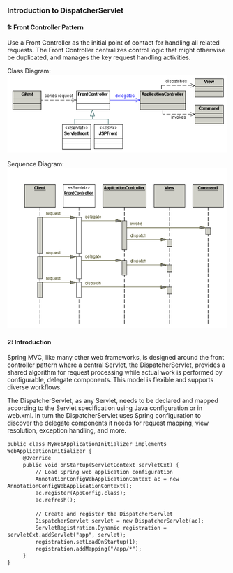 ###                             Introduction to DispatcherServlet

#### 1: Front Controller Pattern
Use a Front Controller as the initial point of contact for handling all related requests. The Front Controller centralizes control logic that might otherwise be duplicated, and manages the key request handling activities.

Class Diagram:
![image](img/FCMainClass.gif)
       
Sequence Diagram:
![image](img/FCMainSeq.gif)
       
#### 2: Introduction
Spring MVC, like many other web frameworks, is designed around the front controller pattern where a central Servlet, the DispatcherServlet, provides a shared algorithm for request processing while actual work is performed by configurable, delegate components. This model is flexible and supports diverse workflows.

The DispatcherServlet, as any Servlet, needs to be declared and mapped according to the Servlet specification using Java configuration or in web.xml. In turn the DispatcherServlet uses Spring configuration to discover the delegate components it needs for request mapping, view resolution, exception handling, and more.

    public class MyWebApplicationInitializer implements WebApplicationInitializer {
         @Override
         public void onStartup(ServletContext servletCxt) {
             // Load Spring web application configuration
             AnnotationConfigWebApplicationContext ac = new AnnotationConfigWebApplicationContext();
             ac.register(AppConfig.class);
             ac.refresh();
     
             // Create and register the DispatcherServlet
             DispatcherServlet servlet = new DispatcherServlet(ac);
             ServletRegistration.Dynamic registration = servletCxt.addServlet("app", servlet);
             registration.setLoadOnStartup(1);
             registration.addMapping("/app/*");
         }
    }

